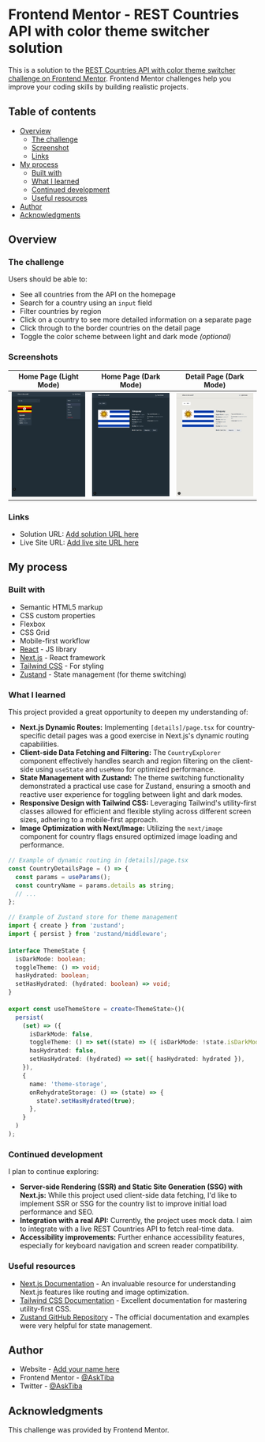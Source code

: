 # Frontend Mentor - REST Countries API with color theme switcher solution

This is a solution to the [REST Countries API with color theme switcher challenge on Frontend Mentor](https://www.frontendmentor.io/challenges/rest-countries-api-with-color-theme-switcher-5cacc469fec04111f7b848ca). Frontend Mentor challenges help you improve your coding skills by building realistic projects. 

## Table of contents

- [Overview](#overview)
  - [The challenge](#the-challenge)
  - [Screenshot](#screenshot)
  - [Links](#links)
- [My process](#my-process)
  - [Built with](#built-with)
  - [What I learned](#what-i-learned)
  - [Continued development](#continued-development)
  - [Useful resources](#useful-resources)
- [Author](#author)
- [Acknowledgments](#acknowledgments)

## Overview

### The challenge

Users should be able to:

- See all countries from the API on the homepage
- Search for a country using an `input` field
- Filter countries by region
- Click on a country to see more detailed information on a separate page
- Click through to the border countries on the detail page
- Toggle the color scheme between light and dark mode *(optional)*

### Screenshots

| Home Page (Light Mode) | Home Page (Dark Mode) | Detail Page (Dark Mode) |
| :--------------------: | :-------------------: | :---------------------: |
| ![](./assets/screenshots/filter_search.png) | ![](./assets/screenshots/dark_details.png) | ![](./assets/screenshots/details.png) |

### Links

- Solution URL: [Add solution URL here](https://github.com/AskTiba/bit-by-bit/tree/main/src/app/challenges/rest-countries-api)
- Live Site URL: [Add live site URL here](https://bit-by-bit-sigma.vercel.app/challenges/rest-countries-api)

## My process

### Built with

- Semantic HTML5 markup
- CSS custom properties
- Flexbox
- CSS Grid
- Mobile-first workflow
- [React](https://reactjs.org/) - JS library
- [Next.js](https://nextjs.org/) - React framework
- [Tailwind CSS](https://tailwindcss.com/) - For styling
- [Zustand](https://zustand-bear.github.io/zustand/) - State management (for theme switching)

### What I learned

This project provided a great opportunity to deepen my understanding of:

- **Next.js Dynamic Routes:** Implementing `[details]/page.tsx` for country-specific detail pages was a good exercise in Next.js's dynamic routing capabilities.
- **Client-side Data Fetching and Filtering:** The `CountryExplorer` component effectively handles search and region filtering on the client-side using `useState` and `useMemo` for optimized performance.
- **State Management with Zustand:** The theme switching functionality demonstrated a practical use case for Zustand, ensuring a smooth and reactive user experience for toggling between light and dark modes.
- **Responsive Design with Tailwind CSS:** Leveraging Tailwind's utility-first classes allowed for efficient and flexible styling across different screen sizes, adhering to a mobile-first approach.
- **Image Optimization with Next/Image:** Utilizing the `next/image` component for country flags ensured optimized image loading and performance.

```jsx
// Example of dynamic routing in [details]/page.tsx
const CountryDetailsPage = () => {
  const params = useParams();
  const countryName = params.details as string;
  // ...
};
```

```typescript
// Example of Zustand store for theme management
import { create } from 'zustand';
import { persist } from 'zustand/middleware';

interface ThemeState {
  isDarkMode: boolean;
  toggleTheme: () => void;
  hasHydrated: boolean;
  setHasHydrated: (hydrated: boolean) => void;
}

export const useThemeStore = create<ThemeState>()(
  persist(
    (set) => ({
      isDarkMode: false,
      toggleTheme: () => set((state) => ({ isDarkMode: !state.isDarkMode })),
      hasHydrated: false,
      setHasHydrated: (hydrated) => set({ hasHydrated: hydrated }),
    }),
    {
      name: 'theme-storage',
      onRehydrateStorage: () => (state) => {
        state?.setHasHydrated(true);
      },
    }
  )
);
```

### Continued development

I plan to continue exploring:

- **Server-side Rendering (SSR) and Static Site Generation (SSG) with Next.js:** While this project used client-side data fetching, I'd like to implement SSR or SSG for the country list to improve initial load performance and SEO.
- **Integration with a real API:** Currently, the project uses mock data. I aim to integrate with a live REST Countries API to fetch real-time data.
- **Accessibility improvements:** Further enhance accessibility features, especially for keyboard navigation and screen reader compatibility.

### Useful resources

- [Next.js Documentation](https://nextjs.org/docs) - An invaluable resource for understanding Next.js features like routing and image optimization.
- [Tailwind CSS Documentation](https://tailwindcss.com/docs) - Excellent documentation for mastering utility-first CSS.
- [Zustand GitHub Repository](https://github.com/pmndrs/zustand) - The official documentation and examples were very helpful for state management.

## Author

- Website - [Add your name here](https://www.your-site.com)
- Frontend Mentor - [@AskTiba](https://www.frontendmentor.io/profile/AskTiba)
- Twitter - [@AskTiba](https://www.twitter.com/AskTiba)

## Acknowledgments

This challenge was provided by Frontend Mentor.
